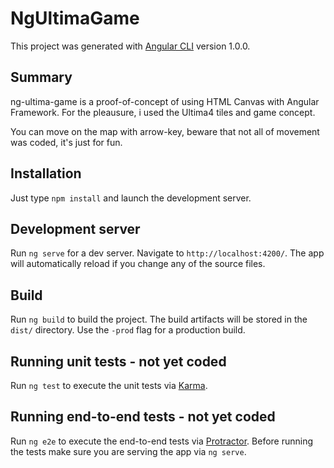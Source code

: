 # NgUltimaGame

This project was generated with [Angular CLI](https://github.com/angular/angular-cli) version 1.0.0.

## Summary
ng-ultima-game is a proof-of-concept of using HTML Canvas with Angular Framework.
For the pleausure, i used the Ultima4 tiles and game concept.

You can move on the map with arrow-key, beware that not all of movement was coded, it's just for fun.

## Installation
Just type ```npm install``` and launch the development server.

## Development server

Run `ng serve` for a dev server. Navigate to `http://localhost:4200/`. The app will automatically reload if you change any of the source files.

## Build

Run `ng build` to build the project. The build artifacts will be stored in the `dist/` directory. Use the `-prod` flag for a production build.

## Running unit tests - not yet coded

Run `ng test` to execute the unit tests via [Karma](https://karma-runner.github.io).

## Running end-to-end tests - not yet coded

Run `ng e2e` to execute the end-to-end tests via [Protractor](http://www.protractortest.org/).
Before running the tests make sure you are serving the app via `ng serve`.

